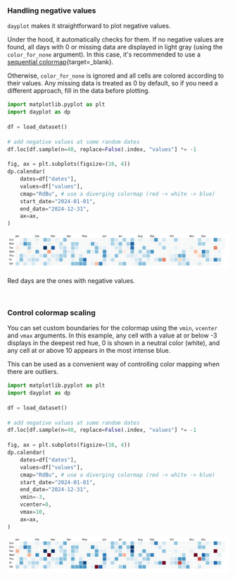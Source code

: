 ### Handling negative values

`dayplot` makes it straightforward to plot negative values.

Under the hood, it automatically checks for them. If no negative values are found, all days with 0 or missing data are displayed in light gray (using the `color_for_none` argument). In this case, it's recommended to use a [sequential colormap](https://matplotlib.org/stable/users/explain/colors/colormaps.html#sequential){target=\_blank}.

Otherwise, `color_for_none` is ignored and all cells are colored according to their values. Any missing data is treated as 0 by default, so if you need a different approach, fill in the data before plotting.

```py
import matplotlib.pyplot as plt
import dayplot as dp

df = load_dataset()

# add negative values at some random dates
df.loc[df.sample(n=40, replace=False).index, "values"] *= -1

fig, ax = plt.subplots(figsize=(16, 4))
dp.calendar(
    dates=df["dates"],
    values=df["values"],
    cmap="RdBu", # use a diverging colormap (red -> white -> blue)
    start_date="2024-01-01",
    end_date="2024-12-31",
    ax=ax,
)
```

![](../img/negative-values/negative-values-1.png)

Red days are the ones with negative values.

<br>

### Control colormap scaling

You can set custom boundaries for the colormap using the `vmin`, `vcenter` and `vmax` arguments. In this example, any cell with a value at or below -3 displays in the deepest red hue, 0 is shown in a neutral color (white), and any cell at or above 10 appears in the most intense blue.

This can be used as a convenient way of controlling color mapping when there are outliers.

```py
import matplotlib.pyplot as plt
import dayplot as dp

df = load_dataset()

# add negative values at some random dates
df.loc[df.sample(n=40, replace=False).index, "values"] *= -1

fig, ax = plt.subplots(figsize=(16, 4))
dp.calendar(
    dates=df["dates"],
    values=df["values"],
    cmap="RdBu", # use a diverging colormap (red -> white -> blue)
    start_date="2024-01-01",
    end_date="2024-12-31",
    vmin=-3,
    vcenter=0,
    vmax=10,
    ax=ax,
)
```

![](../img/negative-values/negative-values-2.png)

<br><br>

